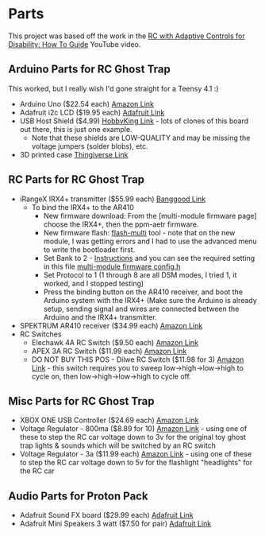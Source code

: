 # Parts

This project was based off the work in the [RC with Adaptive Controls for Disability: How To Guide](https://www.youtube.com/watch?v=rYxwIrqE7q8) YouTube video.

## Arduino Parts for RC Ghost Trap
This worked, but I really wish I'd gone straight for a Teensy 4.1 :)
- Arduino Uno ($22.54 each) [Amazon Link](https://www.amazon.com/Arduino-A000066-ARDUINO-UNO-R3/dp/B008GRTSV6/)
- Adafruit i2c LCD ($19.95 each) [Adafruit Link](https://www.adafruit.com/product/772)
- USB Host Shield ($4.99) [HobbyKing Link](https://hobbyking.com/en_us/kingduino-compatible-usb-host-shield.html) - lots of clones of this board out there, this is just one example.
  - Note that these shields are LOW-QUALITY and may be missing the voltage jumpers (solder blobs), etc.
- 3D printed case [Thingiverse Link](https://www.thingiverse.com/thing:4946701)


## RC Parts for RC Ghost Trap
- iRangeX IRX4+ transmitter ($55.99 each) [Banggood Link](https://usa.banggood.com/IRangeX-IRX4-Plus-2_4G-CC2500-NRF24L01-A7105-CYRF6936-4-IN-1-Multiprotocol-ARM-TX-Module-With-Case-p-1225080.html)
  - To bind the IRX4+ to the AR410
    - New firmware download: From the [multi-module firmware page] choose the IRX4+, then the ppm-aetr firmware.
    - New firmware flash: [flash-multi](https://github.com/benlye/flash-multi) tool - note that on the new module, I was getting errors and I had to use the advanced menu to write the bootloader first.
    - Set Bank to 2 - [Instructions](https://www.multi-module.org/using-the-module/ppm-mode#protocol-bank-selection) and you can see the required setting in this file [multi-module firmware config.h](https://github.com/pascallanger/DIY-Multiprotocol-TX-Module/blob/dbfccad568ee7f827302390d88e59ea7722af9e1/Multiprotocol/_Config.h#L451)
    - Set Protocol to 1 (1 through 8 are all DSM modes, I tried 1, it worked, and I stopped testing)
    - Press the binding button on the AR410 receiver, and boot the Arduino system with the IRX4+ (Make sure the Arduino is already setup, sending signal and wires are connected between the Arduino and the IRX4+ transmitter.
- SPEKTRUM AR410 receiver ($34.99 each) [Amazon Link](https://www.amazon.com/Spektrum-AR410-4-Channel-Sport-Receiver/dp/B07GS2S7W8)
- RC Switches
  - Elechawk 4A RC Switch ($9.50 each) [Amazon Link](https://www.amazon.com/gp/product/B08FLZXSD7/)
  - APEX 3A RC Switch ($11.99 each) [Amazon Link](https://www.amazon.com/gp/product/B07BKSGW3D/)
  - DO NOT BUY THIS POS - Dilwe RC Switch ($11.98 for 3) [Amazon Link](https://www.amazon.com/gp/product/B08M6B46QB) - this switch requires you to sweep low->high->low->high to cycle on, then low->high->low->high to cycle off.


## Misc Parts for RC Ghost Trap
- XBOX ONE USB Controller ($24.69 each) [Amazon Link](https://www.amazon.com/gp/product/B08HYFNZL7)
- Voltage Regulator - 800ma ($8.89 for 10) [Amazon Link](https://www.amazon.com/gp/product/B07CP4P5XJ) - using one of these to step the RC car voltage down to 3v for the original toy ghost trap lights & sounds which will be switched by an RC switch
- Voltage Regulator - 3a ($11.99 each) [Amazon Link](https://www.amazon.com/dp/B00C0KL1OM) - using one of these to step the RC car voltage down to 5v for the flashlight "headlights" for the RC car

## Audio Parts for Proton Pack
- Adafruit Sound FX board ($29.99 each) [Adafruit Link](https://www.adafruit.com/product/2217)
- Adafruit Mini Speakers 3 watt ($7.50 for pair) [Adafruit Link](https://www.adafruit.com/product/1669)
